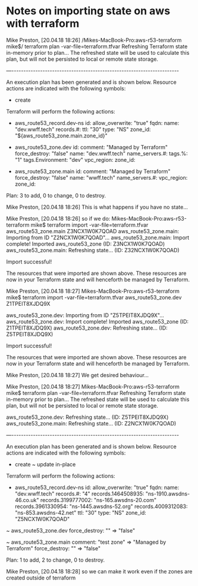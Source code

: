 # Notes on importing state on aws with terraform


Mike Preston, [20.04.18 18:26]
/Mikes-MacBook-Pro:aws-r53-terraform mike$/ terraform plan -var-file=terraform.tfvar
Refreshing Terraform state in-memory prior to plan...
The refreshed state will be used to calculate this plan, but will not be
persisted to local or remote state storage.


—----------------------------------------------------------------------

An execution plan has been generated and is shown below.
Resource actions are indicated with the following symbols:
  + create

Terraform will perform the following actions:

  + aws_route53_record.dev-ns
      id:               <computed>
      allow_overwrite:  "true"
      fqdn:             <computed>
      name:             "dev.wwff.tech"
      records.#:        <computed>
      ttl:              "30"
      type:             "NS"
      zone_id:          "${aws_route53_zone.main.zone_id}"

  + aws_route53_zone.dev
      id:               <computed>
      comment:          "Managed by Terraform"
      force_destroy:    "false"
      name:             "dev.wwff.tech"
      name_servers.#:   <computed>
      tags.%:           "1"
      tags.Environment: "dev"
      vpc_region:       <computed>
      zone_id:          <computed>

  + aws_route53_zone.main
      id:               <computed>
      comment:          "Managed by Terraform"
      force_destroy:    "false"
      name:             "wwff.tech"
      name_servers.#:   <computed>
      vpc_region:       <computed>
      zone_id:          <computed>


Plan: 3 to add, 0 to change, 0 to destroy.

Mike Preston, [20.04.18 18:26]
This is what happens if you have no state...

Mike Preston, [20.04.18 18:26]
so if we do:
Mikes-MacBook-Pro:aws-r53-terraform mike$ terraform import -var-file=terraform.tfvar aws_route53_zone.main Z3NCX1W0K7QOAD
aws_route53_zone.main: Importing from ID "Z2NCX1W0K7QOAD"...
aws_route53_zone.main: Import complete!
  Imported aws_route53_zone (ID: Z3NCX1W0K7QOAD)
aws_route53_zone.main: Refreshing state... (ID: Z32NCX1W0K7QOAD)

Import successful!

The resources that were imported are shown above. These resources are now in
your Terraform state and will henceforth be managed by Terraform.

Mike Preston, [20.04.18 18:27]
Mikes-MacBook-Pro:aws-r53-terraform mike$ terraform import -var-file=terraform.tfvar aws_route53_zone.dev Z1TPEIT8XJDQ9X

aws_route53_zone.dev: Importing from ID "Z5TPEIT8XJDQ9X"...
aws_route53_zone.dev: Import complete!
  Imported aws_route53_zone (ID: Z1TPEIT8XJDQ9X)
aws_route53_zone.dev: Refreshing state... (ID: Z5TPEIT8XJDQ9X)

Import successful!

The resources that were imported are shown above. These resources are now in
your Terraform state and will henceforth be managed by Terraform.

Mike Preston, [20.04.18 18:27]
We get desired behaviour...

Mike Preston, [20.04.18 18:27]
Mikes-MacBook-Pro:aws-r53-terraform mike$ terraform plan -var-file=terraform.tfvar
Refreshing Terraform state in-memory prior to plan...
The refreshed state will be used to calculate this plan, but will not be
persisted to local or remote state storage.

aws_route53_zone.dev: Refreshing state... (ID: Z5TPEIT8XJDQ9X)
aws_route53_zone.main: Refreshing state... (ID: Z2NCX1W0K7QOAD)

—----------------------------------------------------------------------

An execution plan has been generated and is shown below.
Resource actions are indicated with the following symbols:
  + create
  ~ update in-place

Terraform will perform the following actions:

  + aws_route53_record.dev-ns
      id:                 <computed>
      allow_overwrite:    "true"
      fqdn:               <computed>
      name:               "dev.wwff.tech"
      records.#:          "4"
      records.1464508935: "ns-1910.awsdns-46.co.uk"
      records.3199777002: "ns-165.awsdns-20.com"
      records.3961330954: "ns-1445.awsdns-52.org"
      records.4009312083: "ns-853.awsdns-42.net"
      ttl:                "30"
      type:               "NS"
      zone_id:            "Z5NCX1W0K7QOAD"

  ~ aws_route53_zone.dev
      force_destroy:      "" => "false"

  ~ aws_route53_zone.main
      comment:            "test zone" => "Managed by Terraform"
      force_destroy:      "" => "false"


Plan: 1 to add, 2 to change, 0 to destroy.

Mike Preston, [20.04.18 18:28]
so we can make it work even if the zones are created outside of terraform
